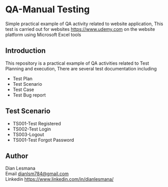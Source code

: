# QA-Manual Testing
Simple practical example of QA activity related to website application, This test is carried out for websites https://www.udemy.com on the website platform using Microsoft Excel tools
## Introduction
This repository is a practical example of QA activities related to Test Planning and execution, There are several test documentation including
- Test Plan
- Test Scenario
- Test Case
- Test Bug report

## Test Scenario 
- TS001-Test Registered
- TS002-Test Login
- TS003-Logout
- TS001-Test Forgot Password

## Author
Dian Lesmana  
Email dianlsm784@gmail.com  
Linkedin https://www.linkedin.com/in/dianlesmana/
